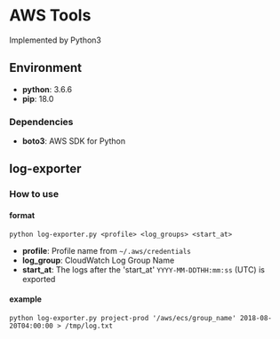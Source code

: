 # AWS Tools
Implemented by Python3

## Environment
- **python**: 3.6.6
- **pip**: 18.0

### Dependencies
- **boto3**: AWS SDK for Python

## log-exporter

### How to use
#### format
`python log-exporter.py <profile> <log_groups> <start_at>`

- **profile**: Profile name from `~/.aws/credentials`
- **log_group**: CloudWatch Log Group Name
- **start_at**: The logs after the 'start_at' `YYYY-MM-DDTHH:mm:ss` (UTC) is exported

#### example
`python log-exporter.py project-prod '/aws/ecs/group_name' 2018-08-20T04:00:00 > /tmp/log.txt`
